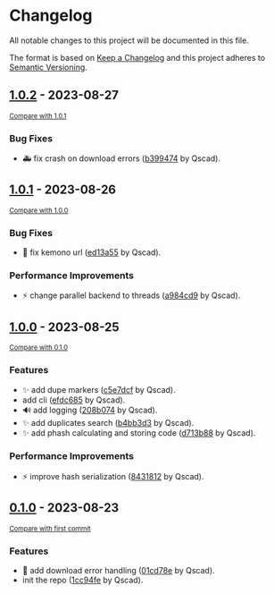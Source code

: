 # Changelog

All notable changes to this project will be documented in this file.

The format is based on [Keep a Changelog](http://keepachangelog.com/en/1.0.0/)
and this project adheres to [Semantic Versioning](http://semver.org/spec/v2.0.0.html).

<!-- insertion marker -->
## [1.0.2](https://github.com/qscad/collection_keeper/releases/tag/1.0.2) - 2023-08-27

<small>[Compare with 1.0.1](https://github.com/qscad/collection_keeper/compare/1.0.1...1.0.2)</small>

### Bug Fixes

- :ambulance: fix crash on download errors ([b399474](https://github.com/qscad/collection_keeper/commit/b39947452bfa3311efec597e6f045a44dc7d70af) by Qscad).

## [1.0.1](https://github.com/qscad/collection_keeper/releases/tag/1.0.1) - 2023-08-26

<small>[Compare with 1.0.0](https://github.com/qscad/collection_keeper/compare/1.0.0...1.0.1)</small>

### Bug Fixes

- :bug: fix kemono url ([ed13a55](https://github.com/qscad/collection_keeper/commit/ed13a5529265aed47315b36e43a6bd662856f292) by Qscad).

### Performance Improvements

- :zap: change parallel backend to threads ([a984cd9](https://github.com/qscad/collection_keeper/commit/a984cd916b95523d25325f98a74008c216bf71da) by Qscad).

## [1.0.0](https://github.com/qscad/collection_keeper/releases/tag/1.0.0) - 2023-08-25

<small>[Compare with 0.1.0](https://github.com/qscad/collection_keeper/compare/0.1.0...1.0.0)</small>

### Features

- :sparkles: add dupe markers ([c5e7dcf](https://github.com/qscad/collection_keeper/commit/c5e7dcf9ac67f4e9209529bfcc965ec226a61eae) by Qscad).
- add cli ([efdc685](https://github.com/qscad/collection_keeper/commit/efdc685206af6feb938b4ac95706b17b818e8675) by Qscad).
- :loud_sound: add logging ([208b074](https://github.com/qscad/collection_keeper/commit/208b074831b7503c0147df3e3cc5c3a1e99d5f81) by Qscad).
- :sparkles: add duplicates search ([b4bb3d3](https://github.com/qscad/collection_keeper/commit/b4bb3d3021192d40d2be0d1686cf025381547aa7) by Qscad).
- :sparkles: add phash calculating and storing code ([d713b88](https://github.com/qscad/collection_keeper/commit/d713b8823dc4665d43ed118029f812cb9c27b2bf) by Qscad).

### Performance Improvements

- :zap: improve hash serialization ([8431812](https://github.com/qscad/collection_keeper/commit/8431812919d824d748f1711f29e1e008397df5f1) by Qscad).

## [0.1.0](https://github.com/qscad/collection_keeper/releases/tag/0.1.0) - 2023-08-23

<small>[Compare with first commit](https://github.com/qscad/collection_keeper/compare/1cc94fe25eec8ecb08b537d17dfe94f493d63ebe...0.1.0)</small>

### Features

- :goal_net: add download error handling ([01cd78e](https://github.com/qscad/collection_keeper/commit/01cd78e3c19fa477de60865c833232e6abd69713) by Qscad).
- init the repo ([1cc94fe](https://github.com/qscad/collection_keeper/commit/1cc94fe25eec8ecb08b537d17dfe94f493d63ebe) by Qscad).
